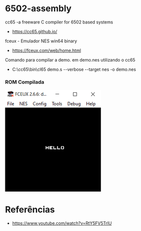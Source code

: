 # 6502-assembly


cc65 -a freeware C compiler for 6502 based systems
* https://cc65.github.io/

fceux - Emulador NES win64 binary
* https://fceux.com/web/home.html

Comando para compilar a demo. em demo.nes utilizando o cc65
* C:\\cc65\\bin\\cl65 demo.s --verbose --target nes -o demo.nes

### ROM Compilada
![ROM Compilada](https://github.com/JonanthaW/6502-assembly/blob/main/cc65%20comp/hello.PNG)



# Referências

* https://www.youtube.com/watch?v=RtY5FV5TrIU
